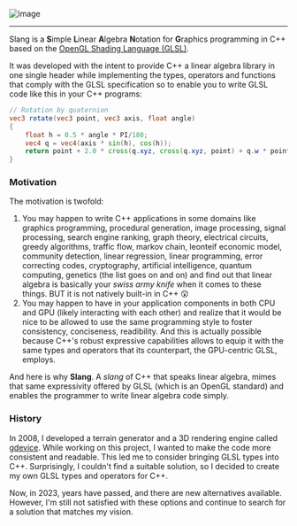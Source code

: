 ![image](https://github.com/pierodn/slang/assets/85252731/3a8c8b2b-cd6b-48c9-95a5-c597b036b8f5)

___
Slang is a **S**imple **L**inear **A**lgebra **N**otation for **G**raphics programming in C++ based on the [OpenGL Shading Language (GLSL)](https://registry.khronos.org/OpenGL/specs/gl/GLSLangSpec.4.50.pdf).

It was developed with the intent to provide C++ a linear algebra library in one single header while implementing the types, operators and functions that comply with the GLSL specification so to enable you to write GLSL code like this in your C++ programs:
```GLSL
// Rotation by quaternion
vec3 rotate(vec3 point, vec3 axis, float angle)
{
    float h = 0.5 * angle * PI/180;
    vec4 q = vec4(axis * sin(h), cos(h)); 	
    return point + 2.0 * cross(q.xyz, cross(q.xyz, point) + q.w * point);
}
```
### Motivation
The motivation is twofold:
1. You may happen to write C++ applications in some domains like graphics programming, procedural generation, image processing, signal processing, search engine ranking, graph theory, electrical circuits, greedy algorithms, traffic flow, markov chain, leonteif economic model, community detection, linear regression, linear programming, error correcting codes, cryptography, artificial intelligence, quantum computing, genetics (the list goes on and on) and find out that linear algebra is basically your *swiss army knife* when it comes to these things. BUT it is not natively built-in in C++ 😲
2. You may happen to have in your application components in both CPU and GPU (likely interacting with each other) and realize that it would be nice to be allowed to use the same programming style to foster consistency, conciseness, readibility. And this is actually possible because C++'s robust expressive capabilities allows to equip it with the same types and operators that its counterpart, the GPU-centric GLSL, employs.

And here is why **Slang**. A *slang* of C++ that speaks linear algebra, mimes that same expressivity offered by GLSL (which is an OpenGL standard) and enables the programmer to write linear algebra code simply. 

### History
In 2008, I developed a terrain generator and a 3D rendering engine called [gdevice](https://github.com/pierodn/gdevice). While working on this project, I wanted to make the code more consistent and readable. This led me to consider bringing GLSL types into C++. Surprisingly, I couldn't find a suitable solution, so I decided to create my own GLSL types and operators for C++.

Now, in 2023, years have passed, and there are new alternatives available. However, I'm still not satisfied with these options and continue to search for a solution that matches my vision.
